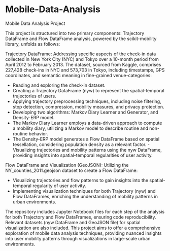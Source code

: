 # Mobile-Data-Analysis

Mobile Data Analysis Project

This project is structured into two primary components: Trajectory DataFrame and Flow DataFrame analysis, powered by the scikit-mobility library, unfolds as follows:

Trajectory DataFrame:
Addressing specific aspects of the check-in data collected in New York City (NYC) and Tokyo over a 10-month period from April 2012 to February 2013. The dataset, sourced from Kaggle, comprises 227,428 check-ins in NYC and 573,703 in Tokyo, including timestamps, GPS coordinates, and semantic meaning in fine-grained venue-categories:

- Reading and exploring the check-in dataset.
- Creating a Trajectory DataFrame (nyw) to represent the spatial-temporal trajectories of users.
- Applying trajectory preprocessing techniques, including noise filtering, stop detection, compression, mobility measures, and privacy protection.
- Developing two algorithms: Markov Diary Learner and Generator, and Density-ERP model.
- The Markov Diary Learner employs a data-driven approach to compute a mobility diary, utilizing a Markov model to describe routine and non-routine behavior.
- The Density-ERP model generates a Flow DataFrame based on spatial tessellation, considering population density as a relevant factor.
 -Visualizing trajectories and mobility patterns using the nyw DataFrame, providing insights into spatial-temporal regularities of user activity.
  
Flow DataFrame and Visualization (GeoJSON):
Utilizing the NY_counties_2011.geojson dataset to create a Flow DataFrame:

- Visualizing trajectories and flow patterns to gain insights into the spatial-temporal regularity of user activity.
- Implementing visualization techniques for both Trajectory (nyw) and Flow DataFrames, enriching the understanding of mobility patterns in urban environments.
  
The repository includes Jupyter Notebook files for each step of the analysis for both Trajectory and Flow DataFrames, ensuring code reproducibility. Relevant datasets (nyw DataFrame and GeoJSON file) for spatial visualization are also included. This project aims to offer a comprehensive exploration of mobile data analysis techniques, providing nuanced insights into user mobility patterns through visualizations in large-scale urban environments.
